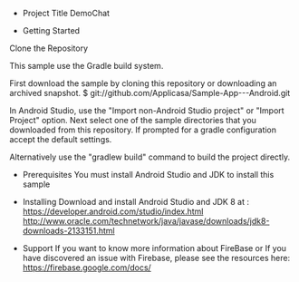* Project Title
DemoChat
	
* Getting Started

Clone the Repository

This sample use the Gradle build system.

First download the sample by cloning this repository or downloading an archived snapshot.
$ git://github.com/Applicasa/Sample-App---Android.git

In Android Studio, use the "Import non-Android Studio project" or "Import Project" option. Next select one of the sample directories that you downloaded from this repository. If prompted for a gradle configuration accept the default settings.

Alternatively use the "gradlew build" command to build the project directly.

* Prerequisites
You must install Android Studio and JDK to install this sample

* Installing
Download and install Android Studio and JDK 8 at : 
https://developer.android.com/studio/index.html
http://www.oracle.com/technetwork/java/javase/downloads/jdk8-downloads-2133151.html

* Support
If you want to know more information about FireBase or If you have discovered an issue with Firebase, please see the resources here: https://firebase.google.com/docs/